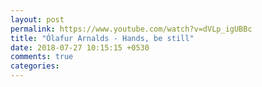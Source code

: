 ```yaml
---
layout: post
permalink: https://www.youtube.com/watch?v=dVLp_igUBBc
title: "Ólafur Arnalds - Hands, be still"
date: 2018-07-27 10:15:15 +0530
comments: true
categories: 
---
```

